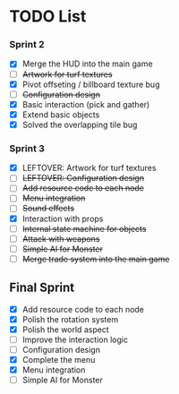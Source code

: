 # TODO List


### Sprint 2
- [x] Merge the HUD into the main game
- [ ] ~~Artwork for turf textures~~
- [x] Pivot offseting / billboard texture bug
- [ ] ~~Configuration design~~
- [x] Basic interaction (pick and gather)
- [x] Extend basic objects
- [x] Solved the overlapping tile bug

### Sprint 3
- [x] LEFTOVER: Artwork for turf textures
- [ ] ~~LEFTOVER: Configuration design~~
- [ ] ~~Add resource code to each node~~
- [ ] ~~Menu integration~~
- [ ] ~~Sound effects~~
- [x] Interaction with props
- [ ] ~~Internal state machine for objects~~
- [ ] ~~Attack with weapons~~
- [ ] ~~Simple AI for Monster~~
- [ ] ~~Merge trade system into the main game~~

## Final Sprint
- [x] Add resource code to each node
- [x] Polish the rotation system
- [x] Polish the world aspect
- [ ] Improve the interaction logic
- [ ] Configuration design
- [x] Complete the menu
- [x] Menu integration
- [ ] Simple AI for Monster
